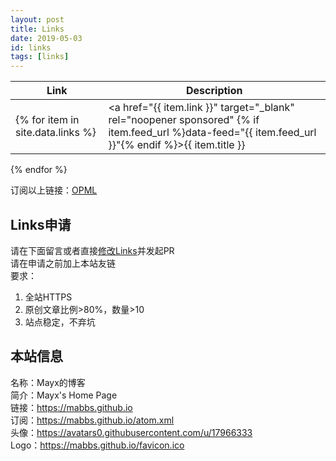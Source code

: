```yaml
---
layout: post
title: Links
date: 2019-05-03
id: links
tags: [links]
---
```


| Link | Description |
| - | - |
{% for item in site.data.links %}| <a href="{{ item.link }}" target="_blank" rel="noopener sponsored" {% if item.feed_url %}data-feed="{{ item.feed_url }}"{% endif %}>{{ item.title }}</a> | {% if item.description %}{{ item.description }}{% else %}*No description*{% endif %} |
{% endfor %}

订阅以上链接：[OPML](/blogroll.opml)   

## Links申请
请在下面留言或者直接[修改Links](https://github.com/Mabbs/mabbs.github.io/edit/master/_data/links.csv)并发起PR   
请在申请之前加上本站友链   
要求：
1. 全站HTTPS
2. 原创文章比例>80%，数量>10
3. 站点稳定，不弃坑

## 本站信息
名称：Mayx的博客   
简介：Mayx's Home Page   
链接：<https://mabbs.github.io>   
订阅：<https://mabbs.github.io/atom.xml>   
头像：<https://avatars0.githubusercontent.com/u/17966333>   
Logo：<https://mabbs.github.io/favicon.ico>

<!--[if !IE]> -->
<script src="/assets/js/rss-feed-preview.js"></script>
<!-- <![endif]-->